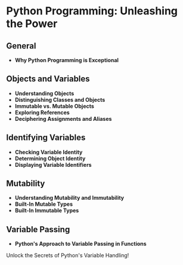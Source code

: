 # Python Programming: Unleashing the Power

## General
- **Why Python Programming is Exceptional**

## Objects and Variables
- **Understanding Objects**
- **Distinguishing Classes and Objects**
- **Immutable vs. Mutable Objects**
- **Exploring References**
- **Deciphering Assignments and Aliases**

## Identifying Variables
- **Checking Variable Identity**
- **Determining Object Identity**
- **Displaying Variable Identifiers**

## Mutability
- **Understanding Mutability and Immutability**
- **Built-In Mutable Types**
- **Built-In Immutable Types**

## Variable Passing
- **Python's Approach to Variable Passing in Functions**

Unlock the Secrets of Python's Variable Handling!
